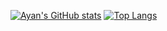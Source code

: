[![Ayan's GitHub stats](https://github-readme-stats.vercel.app/api?username=apetl&show_icons=true&theme=transparent)](https://github.com/anuraghazra/github-readme-stats)
[![Top Langs](https://github-readme-stats.vercel.app/api/top-langs/?username=apetl&show_icons=true&theme=transparent&size_weight=0&count_weight=1&layout=compact&langs_count=8)](https://github.com/anuraghazra/github-readme-stats)
